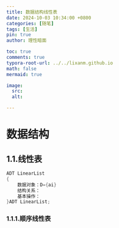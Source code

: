 ```yaml
---
title: 数据结构线性表
date: 2024-10-03 10:34:00 +0800
categories: [随笔]
tags: [生活]
pin: true
author: 理性暗面

toc: true
comments: true
typora-root-url: ../../lixanm.github.io
math: false
mermaid: true

image:
  src:
  alt: 

---
```


# 数据结构

## 1.1.线性表

```cpp
ADT LinearList
{
    数据对象：D={ai}
    结构关系：
    基本操作：
}ADT LinearList;
```

### 1.1.1.顺序线性表

```cpp

```











































